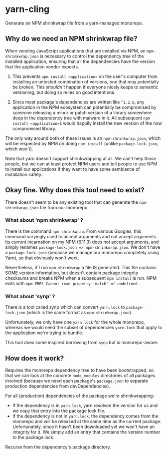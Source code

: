 # yarn-cling

Generate an NPM shrinkwrap file from a yarn-managed monorepo.

## Why do we need an NPM shrinkwrap file?

When vending JavaScript applications that are installed via NPM, an
`npm-shrinkwrap.json` is necessary to control the dependency tree of the
installed application, ensuring that all the dependencies have the
version that the application vendor expects.

1. This prevents `npm install <application>` on the user's computer
   from installing an untested combination of versions, one that may potentially
   be broken. This *shouldn't* happen if everyone nicely keeps to semantic
   versioning, but doing so relies on good intentions.

2. Since most package's dependencies are written like `^1.2.0`, any application
   in the NPM ecosystem can potentially be compromised by someone releasing a
   minor or patch version of a library somewhere deep in the dependency tree
   with malware in it. All subsequent `npm install <application>`s would happily
   install the new version of the now compromised library.

The only way around both of these issues is an `npm-shrinkwrap.json`, which will
be respected by NPM on doing `npm install` (unlike `package-lock.json`, which
won't).

Note that yarn doesn't support shrinkwrapping at all. We can't help those
people, but we can at least protect NPM users and tell people to use NPM to
install our applications if they want to have some semblance of installation
safety.

## Okay fine. Why does this tool need to exist?

There doesn't seem to be any existing tool that can generate the
`npm-shrinkwrap.json` file from our monorepo.

### What about 'npm shrinkwrap' ?

There is the command `npm shrinkwrap`. From various Googles, this command
varyingly used to accept arguments and not accept arguments. Its current
incarnation on my NPM (6.11.3) does not accept arguments, and simply
renames `package-lock.json => npm-shrinkwrap.json`. We don't have
a `package-lock.json` (because we manage our monorepo completely using
Yarn), so that obviously won't work.

Nevertheless, if I run `npm shrinkwrap` a file IS generated. This file
contains SOME version information, but doesn't contain package integrity
checksums and breaks NPM when a subsequent `npm install` is run. NPM
exits with `npm ERR! Cannot read property 'match' of undefined`.

### What about 'synp' ?

There is a tool called synp which can convert `yarn.lock` to `package-lock.json`
(which is the same format as `npm-shrinkwrap.json`).

Unfortunately, we only have one `yarn.lock` for the whole monorepo, whereas we
would need the subset of dependencies `yarn.lock` that apply to the application
we're trying to bundle.

This tool does some inspired borrowing from `synp` but is monorepo-aware.

## How does it work?

Requires the monorepo dependency tree to have been bootstrapped, so that
we can look at the concrete `node_modules` directories of all packages involved
(because we need each package's `package.json` to separate production dependencies
from devDependencies).

For all (production) dependencies of the package we're shrinkwrapping:

- If the dependency is in `yarn.lock`, yarn resolved the version for us and
  we copy that entry into the package lock file.
- If the dependency is not in `yarn.lock`, the dependency comes from the monorepo
  and will be released at the same time as the current package. Unfortunately,
  since it hasn't been downloaded yet we won't have an integrity for it. We simply
  add an entry that contains the version number to the package lock.

Recurse from the dependency's package directory.